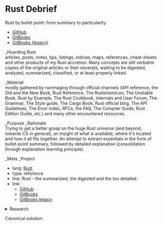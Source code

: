 # Rust Debrief

Rust by bullet point: from summary to particularity
- [GitHub](https://github.com/mandober/rust-debrief)
- [GitBooks](https://devrev.gitbook.io/rust-debrief/)
- [GitBooks (legacy)](https://mandober.gitbooks.io/rust-debrief)


_Hoarding Rust    
articles, posts, notes, tips, listings, indices, maps, references, cheat-sheets and other products of my Rust accretion. Many concepts are still verbatim copies of the original articles or their excerpts, waiting to be digested, analyzed, summarized, classified, or at least properly linked.

_Material    
mostly gathered by rummaging through official channels (API reference, the Old and the New Book, Rust Reference, The Rustonomicon, The Unstable Book, Rust by Example, The Rust Cookbook, Internals and User Forum, The Grammar, The Style guide, The Cargo Book, Rust official blog, The API Guidelines, The Error Index, RFCs, the FAQ, The Compiler Guide, Rust Edition Guide, etc.) and many other encountered resources.

_Purpose  _Rationale    
Trying to get a better grasp on the huge Rust universe (and beyond, towards CS in general), an insight of what is available, where it's located and how it all fits together. An attempt to extract essentials in the form of bullet-point summary, followed by detailed explanation (consolidation through explanation learning principle).

_Meta _Project
- lang: [Rust][rs]
- type: reference
- line: Rust - the summarized, the digested and the too detailed.
- link:
  - [GitHub][ghb]
  - [GitBooks][gb2]
  - [GitBooks legacy][gb1]


<details>

<summary>Research</summary>
- [ ] Collapsible mind-map of all std items.
- [ ] Canonical crates. For discoverability. Gathered de facto standard crates comprising a sega-mega meta-crate that re-exports paths from containing children crates respecting and mimicking the std paths.
(well-established crates complementing std mimicking std paths)
</details>



Canonical solution: 


[gb2]: https://devrev.gitbook.io/rust-debrief/
[gb1]: https://mandober.gitbooks.io/rust-debrief
[ghb]: https://github.com/mandober/rust-debrief
[rs]: https://www.rust-lang.org/
